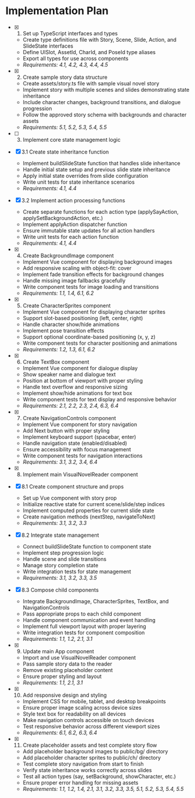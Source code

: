 # Implementation Plan

- [x] 1. Set up TypeScript interfaces and types

  - Create type definitions file with Story, Scene, Slide, Action, and SlideState interfaces
  - Define UISlot, AssetId, CharId, and PoseId type aliases
  - Export all types for use across components
  - _Requirements: 4.1, 4.2, 4.3, 4.4, 4.5_

- [x] 2. Create sample story data structure

  - Create assets/story.ts file with sample visual novel story
  - Implement story with multiple scenes and slides demonstrating state inheritance
  - Include character changes, background transitions, and dialogue progression
  - Follow the approved story schema with backgrounds and character assets
  - _Requirements: 5.1, 5.2, 5.3, 5.4, 5.5_

- [ ] 3. Implement core state management logic
- [x] 3.1 Create state inheritance function

  - Implement buildSlideState function that handles slide inheritance
  - Handle initial state setup and previous slide state inheritance
  - Apply initial state overrides from slide configuration
  - Write unit tests for state inheritance scenarios
  - _Requirements: 4.1, 4.4_

- [x] 3.2 Implement action processing functions

  - Create separate functions for each action type (applySayAction, applySetBackgroundAction, etc.)
  - Implement applyAction dispatcher function
  - Ensure immutable state updates for all action handlers
  - Write unit tests for each action function
  - _Requirements: 4.1, 4.4_

- [x] 4. Create BackgroundImage component

  - Implement Vue component for displaying background images
  - Add responsive scaling with object-fit: cover
  - Implement fade transition effects for background changes
  - Handle missing image fallbacks gracefully
  - Write component tests for image loading and transitions
  - _Requirements: 1.1, 1.4, 6.1, 6.2_

- [x] 5. Create CharacterSprites component

  - Implement Vue component for displaying character sprites
  - Support slot-based positioning (left, center, right)
  - Handle character show/hide animations
  - Implement pose transition effects
  - Support optional coordinate-based positioning (x, y, z)
  - Write component tests for character positioning and animations
  - _Requirements: 1.2, 1.3, 6.1, 6.2_

- [x] 6. Create TextBox component

  - Implement Vue component for dialogue display
  - Show speaker name and dialogue text
  - Position at bottom of viewport with proper styling
  - Handle text overflow and responsive sizing
  - Implement show/hide animations for text box
  - Write component tests for text display and responsive behavior
  - _Requirements: 2.1, 2.2, 2.3, 2.4, 6.3, 6.4_

- [x] 7. Create NavigationControls component

  - Implement Vue component for story navigation
  - Add Next button with proper styling
  - Implement keyboard support (spacebar, enter)
  - Handle navigation state (enabled/disabled)
  - Ensure accessibility with focus management
  - Write component tests for navigation interactions
  - _Requirements: 3.1, 3.2, 3.4, 6.4_

- [x] 8. Implement main VisualNovelReader component
- [x] 8.1 Create component structure and props

  - Set up Vue component with story prop
  - Initialize reactive state for current scene/slide/step indices
  - Implement computed properties for current slide state
  - Create navigation methods (nextStep, navigateToNext)
  - _Requirements: 3.1, 3.2, 3.3_

- [x] 8.2 Integrate state management

  - Connect buildSlideState function to component state
  - Implement step progression logic
  - Handle scene and slide transitions
  - Manage story completion state
  - Write integration tests for state management
  - _Requirements: 3.1, 3.2, 3.3, 3.5_

- [x] 8.3 Compose child components

  - Integrate BackgroundImage, CharacterSprites, TextBox, and NavigationControls
  - Pass appropriate props to each child component
  - Handle component communication and event handling
  - Implement full viewport layout with proper layering
  - Write integration tests for component composition
  - _Requirements: 1.1, 1.2, 2.1, 3.1_

- [x] 9. Update main App component

  - Import and use VisualNovelReader component
  - Pass sample story data to the reader
  - Remove existing placeholder content
  - Ensure proper styling and layout
  - _Requirements: 1.1, 2.1, 3.1_

- [x] 10. Add responsive design and styling

  - Implement CSS for mobile, tablet, and desktop breakpoints
  - Ensure proper image scaling across device sizes
  - Style text box for readability on all devices
  - Make navigation controls accessible on touch devices
  - Test responsive behavior across different viewport sizes
  - _Requirements: 6.1, 6.2, 6.3, 6.4_

- [x] 11. Create placeholder assets and test complete story flow
  - Add placeholder background images to public/bg/ directory
  - Add placeholder character sprites to public/ch/ directory
  - Test complete story navigation from start to finish
  - Verify state inheritance works correctly across slides
  - Test all action types (say, setBackground, showCharacter, etc.)
  - Ensure proper error handling for missing assets
  - _Requirements: 1.1, 1.2, 1.4, 2.1, 3.1, 3.2, 3.3, 3.5, 5.1, 5.2, 5.3, 5.4, 5.5_

